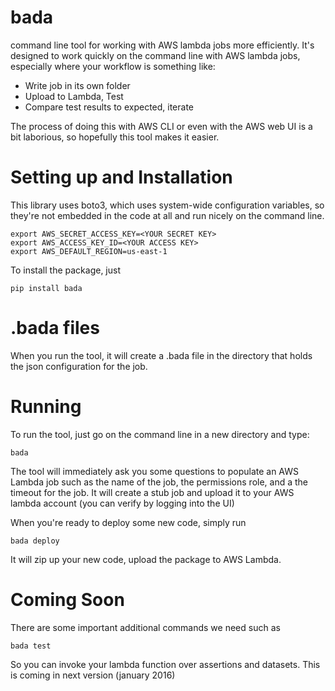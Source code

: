 # bada
command line tool for working with AWS lambda jobs more efficiently. It's designed to work quickly on the command line with AWS lambda jobs, especially where your workflow is something like:

* Write job in its own folder
* Upload to Lambda, Test
* Compare test results to expected, iterate

The process of doing this with AWS CLI or even with the AWS web UI is a bit laborious, so hopefully this tool makes it easier.

Setting up and Installation
===============

This library uses boto3, which uses system-wide configuration variables, so they're not embedded in the code at all and run nicely on the command line.

```
export AWS_SECRET_ACCESS_KEY=<YOUR SECRET KEY>
export AWS_ACCESS_KEY_ID=<YOUR ACCESS KEY>
export AWS_DEFAULT_REGION=us-east-1
```

To install the package, just 

```
pip install bada
```

.bada files
==================
When you run the tool, it will create a .bada file in the directory that holds the json configuration for the job.

Running
===============
To run the tool, just go on the command line in a new directory and type:

```
bada
```

The tool will immediately ask you some questions to populate an AWS Lambda job such as the name of the job, the permissions role, and a the timeout for the job. It will create a stub job and upload it to your AWS lambda account (you can verify by logging into the UI)

When you're ready to deploy some new code, simply run

```
bada deploy
```

It will zip up your new code, upload the package to AWS Lambda.

Coming Soon
=====================

There are some important additional commands we need such as 

```
bada test
```

So you can invoke your lambda function over assertions and datasets. This is coming in next version (january 2016)
